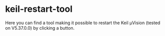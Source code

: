 # keil-restart-tool
Here you can find a tool making it possible to restart the Keil µVision (tested on V5.37.0.0) by clicking a button.
